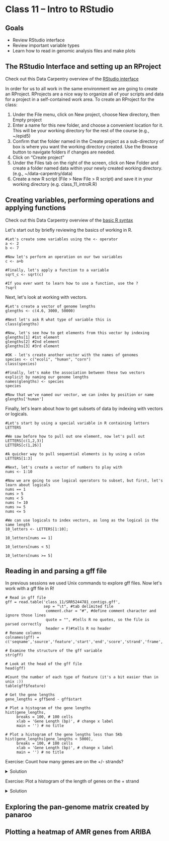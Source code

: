 Class 11 – Intro to RStudio
=============================================

Goals
----
- Review RStudio interface
- Review important variable types
- Learn how to read in genomic analysis files and make plots


The RStudio Interface and setting up an RProject
------------------------------------------------
Check out this Data Carpentry overview of the [RStudio interface](https://datacarpentry.org/R-genomics/00-before-we-start.html)

In order for us to all work in the same environment we are going to create an RProject. RProjects are a nice way to organize all of your scripts and data for a project in a self-contained work area. To create an RProject for the class:

1. Under the File menu, click on New project, choose New directory, then Empty project
2. Enter a name for this new folder, and choose a convenient location for it. This will be your working directory for the rest of the course (e.g., ~/epid5)
3. Confirm that the folder named in the Create project as a sub-directory of box is where you want the working directory created. Use the Browse button to navigate folders if changes are needed.
4. Click on “Create project”
5. Under the Files tab on the right of the screen, click on New Folder and create a folder named data within your newly created working directory. (e.g., ~/data-carpentry/data)
6. Create a new R script (File > New File > R script) and save it in your working directory (e.g. class_11_introR.R)


Creating variables, performing operations and applying functions
----------------------------------------------------------------
Check out this Data Carpentry overview of the [basic R syntax](https://datacarpentry.org/R-genomics/01-intro-to-R.html)

Let's start out by briefly reviewing the basics of working in R. 

```
#Let's create some variables using the <- operator
a <- 2
b <- 7

#Now let's perform an operation on our two variables
c <- a+b

#Finally, let's apply a function to a variable
sqrt_c <- sqrt(c)

#If you ever want to learn how to use a function, use the ?
?sqrt
```

Next, let's look at working with vectors.

```
#Let's create a vector of genome lengths
glengths <- c(4.6, 3000, 50000)

#Next let's ask R what type of variable this is
class(glengths)

#Now, let's see how to get elements from this vector by indexing
glengths[1] #1st element
glengths[2] #2nd element
glengths[3] #3rd element

#OK - let's create another vector with the names of genomes
species <- c("ecoli", "human", "corn")
class(species)

#Finally, let's make the association between these two vectors explicit by naming our genome lengths
names(glengths) <- species
species

#Now that we've named our vector, we can index by position or name
glengths['human']
```

Finally, let's learn about how to get subsets of data by indexing with vectors or logicals.

```
#Let's start by using a special variable in R containing letters
LETTERS

#We saw before how to pull out one element, now let's pull out
LETTERS[c(1,2,3)]
LETTERS[c(1,26)]

#A quicker way to pull sequential elements is by using a colon
LETTERS[1:3]

#Next, let's create a vector of numbers to play with
nums <- 1:10

#Now we are going to use logical operators to subset, but first, let's learn about logicals
nums == 1
nums > 5
nums < 5
nums != 10
nums >= 5
nums <= 5

#We can use logicals to index vectors, as long as the logical is the same length
10_letters <- LETTERS[1:10];

10_letters[nums == 1]

10_letters[nums < 5]

10_letters[nums >= 5]
```

Reading in and parsing a gff file
---------------------------------
In previous sessions we used Unix commands to explore gff files. Now let's work with a gff file in R!

```
# Read in gff file
gff = read.table('class_11/SRR5244781_contigs.gff',
                 sep = "\t", #tab delimited file
                  comment.char = "#", #define comment character and ignore those lines
                  quote = "", #tells R no quotes, so the file is parsed correctly
                  header = F)#tells R no header
# Rename columns
colnames(gff) = c('seqname','source','feature','start','end','score','strand','frame','attribute')

# Examine the structure of the gff variable
str(gff)

# Look at the head of the gff file
head(gff)

#Count the number of each type of feature (it's a bit easier than in unix :))
table(gff$feature)

# Get the gene lengths
gene_lengths = gff$end - gff$start

# Plot a histogram of the gene lengths
hist(gene_lengths,
     breaks = 100, # 100 cells
     xlab = 'Gene Length (bp)', # change x label
     main = '') # no title
     
# Plot a histogram of the gene lengths less than 5Kb
hist(gene_lengths[gene_lengths < 5000],
     breaks = 100, # 100 cells
     xlab = 'Gene Length (bp)', # change x label
     main = '') # no title
```

Exercise: Count how many genes are on the +/- strands? 

<details>
  <summary>Solution</summary>  
  
```
table(gff$strand)
```

</details>

Exercise: Plot a histogram of the length of genes on the + strand

<details>
  <summary>Solution</summary>  

```
hist(gene_lengths[gff$strand == "+"],
     breaks = 100, # 100 cells
     xlab = 'Gene Length (bp)', # change x label
     main = '') # no title
```

</details>

Exploring the pan-genome matrix created by panaroo
--------------------------------------------------


Plotting a heatmap of AMR genes from ARIBA
------------------------------------------
